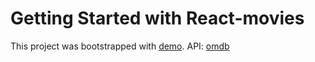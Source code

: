 # Getting Started with React-movies

This project was bootstrapped with [demo](https://alisakravchenko.github.io/react-movies/).
API: [omdb](http://www.omdbapi.com/)

